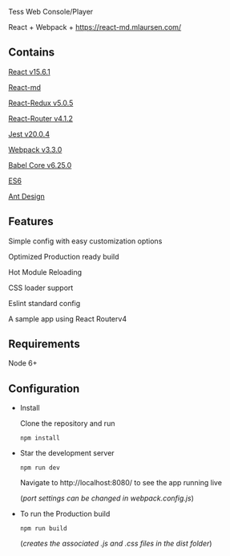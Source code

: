 Tess Web Console/Player 

React + Webpack + https://react-md.mlaursen.com/

Contains
--------------
[React v15.6.1](https://facebook.github.io/react/)

[React-md](https://react-md.mlaursen.com)

[React-Redux v5.0.5](http://redux.js.org/docs/basics/UsageWithReact.html)

[React-Router v4.1.2](https://github.com/ReactTraining/react-router)

[Jest v20.0.4](https://facebook.github.io/jest/docs/tutorial-react.html)

[Webpack v3.3.0](https://webpack.js.org/)

[Babel Core v6.25.0](https://babeljs.io/)

[ES6](http://es6-features.org/#Constants)

[Ant Design](https://ant.design/)


Features
--------------
Simple config with easy customization options

Optimized Production ready build


Hot Module Reloading

CSS loader support

Eslint standard config 

A sample app using React Routerv4

Requirements
--------------
Node 6+
   
Configuration
--------------
 - Install
 
   Clone the repository and run
   
   `npm install`
   
 - Star the development server
 
   `npm run dev`
   
   Navigate to http://localhost:8080/ to see the app running live
   
   (*port settings can be changed in webpack.config.js*)
   

- To run the Production build

   `npm run build`
   
   (*creates the associated .js and .css files in the dist folder*)
    
